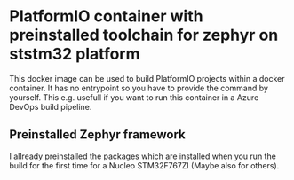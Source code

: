 # PlatformIO container with preinstalled toolchain for zephyr on ststm32 platform

This docker image can be used to build PlatformIO projects within a docker container. It has no entrypoint so you have to provide the command by yourself. This e.g. usefull if you want to run this container in a Azure DevOps build pipeline.

## Preinstalled Zephyr framework

I allready preinstalled the packages which are installed when you run the build for the first time for a Nucleo STM32F767ZI (Maybe also for others).